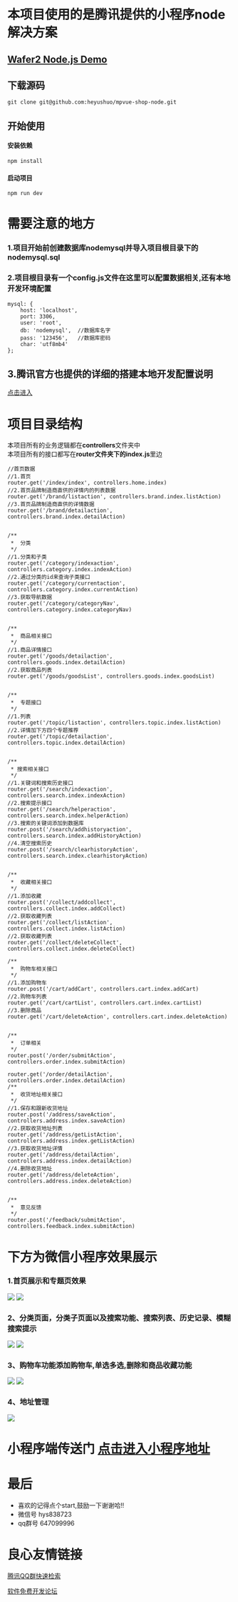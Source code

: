 # 本项目使用的是腾讯提供的小程序node解决方案 #

## [ Wafer2 Node.js Demo](http://u.720life.cn/g/54145d0471d91890860f7f8463c03046f6a831212fae483416fddc4798a6cdc8e5a45aea976460e8bf3a2ce85af6942f240c52ba69acb7a4c1153369c721f4f5)  ##

## 下载源码
    git clone git@github.com:heyushuo/mpvue-shop-node.git


## 开始使用

#### 安装依赖
    npm install

#### 启动项目
    npm run dev
# 需要注意的地方 #
### 1.项目开始前创建数据库nodemysql并导入项目根目录下的nodemysql.sql ##
### 2.项目根目录有一个config.js文件在这里可以配置数据相关,还有本地开发环境配置 ##
  	mysql: {
		host: 'localhost',
		port: 3306,
		user: 'root',   
		db: 'nodemysql',  //数据库名字
		pass: '123456',   //数据库密码
		char: 'utf8mb4'
    };


## 3.腾讯官方也提供的详细的搭建本地开发配置说明 ##

[点击进入](http://u.720life.cn/g/573ff6a91b3af551e410311df33cdee52e098986dc45287cab71b0e0b5408d4f9ef59e5d2175dd6aeaad40b87ecf3e4c020b8c3d4c9d5a9f8cf7cb0b51cace4cc99582e87706eec8f75ad0950ec6691ef80217c23b9fa37d963e2647b030434874cf3f77d7281d19fb746a15e435d16141bc8e2d6a1c7202fc08eaeecc2790edc0f7573e45dc00575fdc8f4bc612f7ca) 

# 项目目录结构 #
本项目所有的业务逻辑都在**controllers**文件夹中  
本项目所有的接口都写在**router文件夹下的index.js**里边
    
    //首页数据
    //1.首页
    router.get('/index/index', controllers.home.index)
    //2.首页品牌制造商直供的详情内的列表数据
    router.get('/brand/listaction', controllers.brand.index.listAction)
    //3.首页品牌制造商直供的详情数据
    router.get('/brand/detailaction', controllers.brand.index.detailAction)
    
    
    /**
     *  分类
     */
    //1.分类和子类
    router.get('/category/indexaction', controllers.category.index.indexAction)
    //2.通过分类的id来查询子类接口
    router.get('/category/currentaction', controllers.category.index.currentAction)
    //3.获取导航数据
    router.get('/category/categoryNav', controllers.category.index.categoryNav)
    
    
    /**
     *  商品相关接口
     */
    //1.商品详情接口
    router.get('/goods/detailaction', controllers.goods.index.detailAction)
    //2.获取商品列表
    router.get('/goods/goodsList', controllers.goods.index.goodsList)
    
    
    /**
     *  专题接口
     */
    //1.列表
    router.get('/topic/listaction', controllers.topic.index.listAction)
    //2.详情加下方四个专题推荐
    router.get('/topic/detailaction', controllers.topic.index.detailAction)
    
    
    /**
     * 搜索相关接口
     */
    //1.关键词和搜索历史接口
    router.get('/search/indexaction', controllers.search.index.indexAction)
    //2.搜索提示接口
    router.get('/search/helperaction', controllers.search.index.helperAction)
    //3.搜索的关键词添加到数据库
    router.post('/search/addhistoryaction', controllers.search.index.addHistoryAction)
    //4.清空搜索历史
    router.post('/search/clearhistoryAction', controllers.search.index.clearhistoryAction)
    
    
    /**
     *  收藏相关接口
     */
    //1.添加收藏
    router.post('/collect/addcollect', controllers.collect.index.addCollect)
    //2.获取收藏列表
    router.get('/collect/listAction', controllers.collect.index.listAction)
    //2.获取收藏列表
    router.get('/collect/deleteCollect', controllers.collect.index.deleteCollect)
    
    /**
     *  购物车相关接口
     */
    //1.添加购物车
    router.post('/cart/addCart', controllers.cart.index.addCart)
    //2.购物车列表
    router.get('/cart/cartList', controllers.cart.index.cartList)
    //3.删除商品
    router.get('/cart/deleteAction', controllers.cart.index.deleteAction)
    
    
    /**
     *  订单相关
     */
    router.post('/order/submitAction', controllers.order.index.submitAction)
    
    router.get('/order/detailAction', controllers.order.index.detailAction)
    /**
     *  收货地址相关接口
     */
    //1.保存和跟新收货地址
    router.post('/address/saveAction', controllers.address.index.saveAction)
    //2.获取收货地址列表
    router.get('/address/getListAction', controllers.address.index.getListAction)
    //3.获取收货地址详情
    router.get('/address/detailAction', controllers.address.index.detailAction)
    //4.删除收货地址
    router.get('/address/deleteAction', controllers.address.index.deleteAction)
    
    
    /**
     *  意见反馈
     */
    router.post('/feedback/submitAction', controllers.feedback.index.submitAction)

# 下方为微信小程序效果展示 #
### 1.首页展示和专题页效果
![](https://user-gold-cdn.xitu.io/2018/8/27/165793588dd8808f?w=323&h=571&f=gif&s=3649872)
![](https://user-gold-cdn.xitu.io/2018/8/25/165717735a9e3c60?w=327&h=573&f=gif&s=3983502)
### 2、分类页面，分类子页面以及搜索功能、搜索列表、历史记录、模糊搜索提示
![](https://user-gold-cdn.xitu.io/2018/8/25/1657185090f5d3cd?w=327&h=573&f=gif&s=884918)
![](https://user-gold-cdn.xitu.io/2018/8/25/1657188bf2746d85?w=327&h=573&f=gif&s=585295)
### 3、购物车功能添加购物车,单选多选,删除和商品收藏功能
![](https://user-gold-cdn.xitu.io/2018/8/25/165719656d9bdb5b?w=327&h=573&f=gif&s=1979300)
![](https://user-gold-cdn.xitu.io/2018/8/25/165719e76bd00f05?w=327&h=573&f=gif&s=1770550)
### 4、地址管理
![](https://user-gold-cdn.xitu.io/2018/8/25/165719e2d9b28ee1?w=327&h=573&f=gif&s=611343)

# 小程序端传送门 [点击进入小程序地址](http://u.720life.cn/g/54145d0471d91890860f7f8463c0304635f3f4b6199beb4576667014dcdcd04d701f3bba727c9d7a477b1046d2e55e35) 
# 最后 #
- 喜欢的记得点个start,鼓励一下谢谢哈!!
- 微信号 hys838723
- qq群号 647099996


 # 良心友情链接

[腾讯QQ群快速检索](http://u.720life.cn/s/8cf73f7c)

[软件免费开发论坛](http://u.720life.cn/s/bbb01dc0)